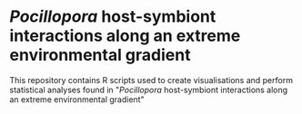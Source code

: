 # *Pocillopora* host-symbiont interactions along an extreme environmental gradient
This repository contains R scripts used to create visualisations and perform statistical analyses found in "*Pocillopora* host-symbiont interactions along an extreme environmental gradient"
